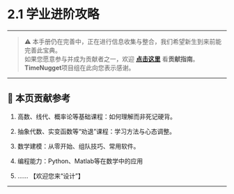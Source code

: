 # 2.1 学业进阶攻略

---

> ⚠️ 本手册仍在完善中，正在进行信息收集与整合，我们希望新生到来前能完善此宝典。  
> 如果您愿意参与并成为贡献者之一，欢迎 **[点击这里](/CONTRIBUTING)** 看**贡献指南**。  
> **TimeNugget**项目组在此向您表示感谢。  

---

## 📌 本页贡献参考

1. 高数、线代、概率论等基础课程：如何理解而非死记硬背。

2. 抽象代数、实变函数等“劝退”课程：学习方法与心态调整。

3. 数学建模：从零开始、组队技巧、常用软件。

4. 编程能力：Python、Matlab等在数学中的应用

5. ……  【欢迎您来“设计”】

---
